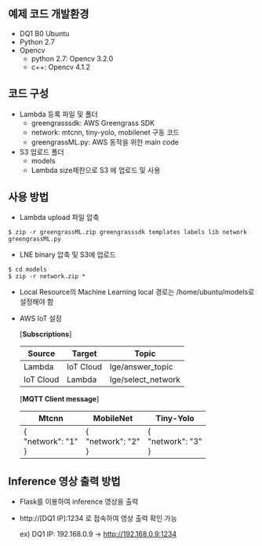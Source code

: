 ## 예제 코드 개발환경

- DQ1 B0 Ubuntu
- Python 2.7
- Opencv
  - python 2.7: Opencv 3.2.0
  - c++: Opencv 4.1.2


## 코드 구성

- Lambda 등록 파일 및 폴더
  - greengrasssdk: AWS Greengrass SDK
  - network: mtcnn, tiny-yolo, mobilenet 구동 코드
  - greengrassML.py: AWS 동작을 위한 main code
- S3 업로드 폴더
  - models
  - Lambda size제한으로 S3 에 업로드 및 사용


## 사용 방법

- Lambda upload 파일 압축

```
$ zip -r greengrassML.zip greengrasssdk templates labels lib network greengrassML.py
```

- LNE binary 압축 및 S3에 업로드

```
$ cd models
$ zip -r network.zip *
```

- Local Resource의 Machine Learning local 경로는  /home/ubuntu/models로 설정해야 함

- AWS IoT 설정

  [__Subscriptions__]

   Source    | Target    | Topic              
   --------- | --------- | ------------------ 
   Lambda    | IoT Cloud | lge/answer_topic   
   IoT Cloud | Lambda    | lge/select_network 

  [__MQTT Client message__]

   Mtcnn                     | MobileNet                 | Tiny-Yolo                 
   ------------------------- | ------------------------- | ------------------------- 
   {<br/>    "network": "1"<br/>} | {<br/>    "network": "2"<br/>} | {<br/>    "network": "3"<br/>} 



## Inference 영상 출력 방법

- Flask를 이용하여 inference 영상을 출력

- http://[DQ1 IP]:1234 로 접속하여 영상 출력 확인 가능

  ex) DQ1 IP: 192.168.0.9 -> http://192.168.0.9:1234
